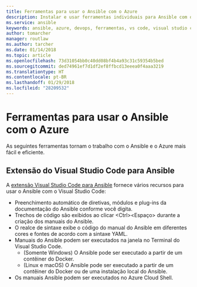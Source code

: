 ```yaml
---
title: Ferramentas para usar o Ansible com o Azure
description: Instalar e usar ferramentas individuais para Ansible com o Azure
ms.service: ansible
keywords: ansible, azure, devops, ferramentas, vs code, visual studio code, extensão
author: tomarcher
manager: routlaw
ms.author: tarcher
ms.date: 01/14/2018
ms.topic: article
ms.openlocfilehash: 73d31054bb0c40dd08bf4b4a93c31c59354b5bed
ms.sourcegitcommit: ded74961ef7d1df2ef8ffbcd13eeea0f4aaa3219
ms.translationtype: HT
ms.contentlocale: pt-BR
ms.lasthandoff: 01/29/2018
ms.locfileid: "28209532"
---
```

# <a name="tools-for-using-ansible-with-azure"></a>Ferramentas para usar o Ansible com o Azure

As seguintes ferramentas tornam o trabalho com o Ansible e o Azure mais fácil e eficiente.

## <a name="visual-studio-code-extension-for-ansible"></a>Extensão do Visual Studio Code para Ansible

A [extensão Visual Studio Code para Ansible](https://marketplace.visualstudio.com/items?itemName=vscoss.vscode-ansible) fornece vários recursos para usar o Ansible com o Visual Studio Code:

- Preenchimento automático de diretivas, módulos e plug-ins da documentação do Ansible conforme você digita.
- Trechos de código são exibidos ao clicar &lt;Ctrl>&lt;Espaço> durante a criação dos manuais do Ansible.
- O realce de sintaxe exibe o código do manual do Ansible em diferentes cores e fontes de acordo com a sintaxe YAML.
- Manuais do Ansible podem ser executados na janela no Terminal do Visual Studio Code.
    - (Somente Windows) O Ansible pode ser executado a partir de um contêiner do Docker.
    - (Linux e macOS) O Ansible pode ser executado a partir de um contêiner do Docker ou de uma instalação local do Ansible. 
- Os manuais Ansible podem ser executados no Azure Cloud Shell.
